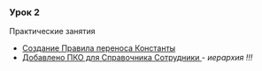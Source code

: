 
### Урок 2

Практические  занятия

- [Создание Правила переноса Константы](https://github.com/alex-dev-2020/Exch_rules_Conv_2_1/commit/f8cd6d5a02e6f18d5fcd6a30e14fb9dd8ea7f9a3)
- [Добавлено ПКО для Справочника Сотрудники ](https://github.com/alex-dev-2020/Exch_rules_Conv_2_1/commit/e2077323f3f2a4a2a5622a81aa84a28d63d5f636)  - *иерархия !!!*

